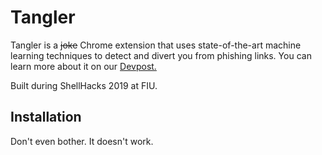 # Tangler
Tangler is a ~~joke~~ Chrome extension that uses state-of-the-art machine learning techniques to detect and divert you from phishing links. You can learn more about it on our [Devpost.](https://devpost.com/software/tangler-53n1r4)

Built during ShellHacks 2019 at FIU.

## Installation
Don't even bother. It doesn't work. 
